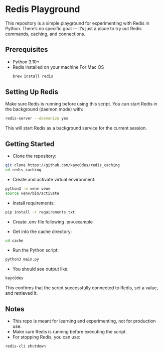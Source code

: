 # Redis Playground

This repository is a simple playground for experimenting with Redis in Python.
There’s no specific goal — it’s just a place to try out Redis commands, caching, and connections.

## Prerequisites

- Python 3.10+
- Redis installed on your machine
  For Mac OS
  ```bash
  brew install redis
  ```

## Setting Up Redis

Make sure Redis is running before using this script. You can start Redis in the background (daemon mode) with:

```bash
redis-server --daemonize yes
```

This will start Redis as a background service for the current session.

## Getting Started

- Clone the repository:

```bash
git clone https://github.com/kayc0des/redis_caching
cd redis_caching
```

- Create and activate virtual environment:

```bash
python3 -m venv venv
source venv/bin/activate
```

- Install requirements:

```bash
pip install -r requirements.txt
```

- Create .env file following .env.example

- Get into the cache directory:

```bash
cd cache
```

- Run the Python script:

```bash
python3 main.py
```

- You should see output like:

```bash
kayc0des
```

This confirms that the script successfully connected to Redis, set a value, and retrieved it.

## Notes

- This repo is meant for learning and experimenting, not for production use.
- Make sure Redis is running before executing the script.
- For stopping Redis, you can use:

```bash
redis-cli shutdown
```